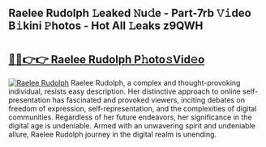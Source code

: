 ## Raelee Rudolph 𝙻eaked 𝙽u𝚍e - Part-7rb 𝚅𝚒deo B𝚒kini 𝙿hotos - Hot All 𝙻eaks z9QWH

# <h2><a href="http://ld30fr.urlbe.top/?page=Raelee+Rudolph">🔗🔗👉👉 Raelee Rudolph P𝚑oto𝚜Vid𝚎o</a></h2>

[![Raelee Rudolph](https://i.imgur.com/eBuTRDB.gif)](http://ld30fr.urlbe.top/?page=Raelee+Rudolph)
Raelee Rudolph, a complex and thought-provoking individual, resists easy description. Her distinctive approach to online self-presentation has fascinated and provoked viewers, inciting debates on freedom of expression, self-representation, and the complexities of digital communities. Regardless of her future endeavors, her significance in the digital age is undeniable. Armed with an unwavering spirit and undeniable allure, Raelee Rudolph journey in the digital realm is unending.

